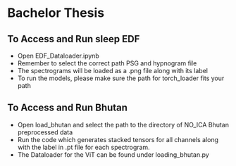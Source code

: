 # Bachelor Thesis

## To Access and Run sleep EDF
- Open EDF_Dataloader.ipynb
- Remember to select the correct path PSG and hypnogram file
- The spectrograms will be loaded as a .png file along with its label
- To run the models, please make sure the path for torch_loader fits your path

## To Access and Run Bhutan
- Open load_bhutan and select the path to the directory of NO_ICA Bhutan preprocessed data
- Run the code which generates stacked tensors for all channels along with the label in .pt file for each spectrogram.
- The Dataloader for the ViT can be found under loading_bhutan.py
